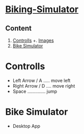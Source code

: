 # [Biking-Simulator]( https://github.com/RybakVonTar/biking-simulator)

## Content

1. [Controlls](#Controlls)
    +. [Images](#images)
2. [Bike Simulator](#BikemSimulator)


# Controlls
* Left Arrow / A ..... move left
* Right Arrow / D .... move right
* Space .............. jump


# Bike Simulator
* Desktop App


